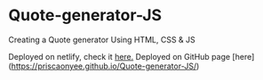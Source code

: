 # Quote-generator-JS
Creating a Quote generator Using HTML, CSS &amp; JS

Deployed on netlify, check it [here.](https://stellar-maamoul-d7d34f.netlify.app/)
Deployed on GitHub page [here] (https://priscaonyee.github.io/Quote-generator-JS/)
